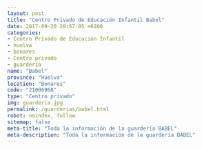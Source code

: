 ```yaml
---
layout: post
title: "Centro Privado de Educación Infantil Babel"
date: 2017-09-20 20:57:05 +0200
categories:
- Centro Privado de Educación Infantil
- huelva
- bonares
- Centro privado
- guarderia
name: "Babel"
province: "Huelva"
location: "Bonares"
code: "21006968"
type: "Centro privado"
img: guarderia.jpg
permalink: /guarderias/babel.html
robot: noindex, follow
sitemap: false
meta-title: "Toda la información de la guardería BABEL"
meta-description: "Toda la información de la guardería BABEL"
---
```

